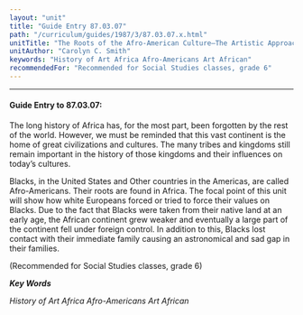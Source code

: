 ```yaml
---
layout: "unit"
title: "Guide Entry 87.03.07"
path: "/curriculum/guides/1987/3/87.03.07.x.html"
unitTitle: "The Roots of the Afro-American Culture—The Artistic Approach"
unitAuthor: "Carolyn C. Smith"
keywords: "History of Art Africa Afro-Americans Art African"
recommendedFor: "Recommended for Social Studies classes, grade 6"
---
```

<body>
<hr/>
 <h4>
  Guide Entry to 87.03.07:
 </h4>
 The long history of Africa has, for the most part, been forgotten by the rest of the world. However, we must be reminded that this vast continent is the home of great civilizations and cultures. The many tribes and kingdoms still remain important in the history of those kingdoms and their influences on today’s cultures.
 <p>
  Blacks, in the United States and Other countries in the Americas, are called Afro-Americans. Their roots are found in Africa. The focal point of this unit will show how white Europeans forced or tried to force their values on Blacks. Due to the fact that Blacks were taken from their native land at an early age, the African continent grew weaker and eventually a large part of the continent fell under foreign control. In addition to this, Blacks lost contact with their immediate family causing an astronomical and sad gap in their families.
 </p>
 <p>
  (Recommended for Social Studies classes, grade 6)
 </p>
<p>
  <b>
   <i>
    Key Words
   </i>
  </b>
  <br/>
 </p>
 <p>
  <i>
   History of Art Africa Afro-Americans Art African
  </i>
 </p>

</body>